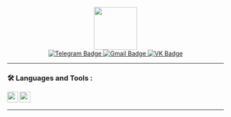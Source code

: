 <div id="header" align="center">
  <img src="https://media2.giphy.com/media/vS8deMiryn69PFGwJQ/giphy.gif?cid=ecf05e47balii3y935x63sxf4v9pbteosi9p59n9y01ct1fu&ep=v1_stickers_search&rid=giphy.gif&ct=s" width="100"/>
</div>
<div id="badges" align="center">
  <a href="https://t.me/geniy_sheeesh">
    <img src="https://img.shields.io/badge/Telegram-2CA5E0?style=for-the-badge&logo=telegram&logoColor=white" alt="Telegram Badge"/>
  </a>
  <a href="mailto:a.d.kulichenko@gmail.com">
    <img src="https://img.shields.io/badge/Gmail-D14836?style=for-the-badge&logo=gmail&logoColor=white" alt="Gmail Badge"/>
  </a>
  <a href="https://vk.com/alkash_bakh">
    <img src="https://img.shields.io/badge/вконтакте-%232E87FB.svg?&style=for-the-badge&logo=vk&logoColor=white" alt="VK Badge"/>
  </a>
</div>

---

### :hammer_and_wrench: Languages and Tools :
<div>
  <img src="https://cdn.jsdelivr.net/gh/devicons/devicon/icons/html5/html5-plain.svg" width="25"/>
  <img src="https://cdn.jsdelivr.net/gh/devicons/devicon/icons/css3/css3-plain.svg" width="25"/>
</div>

---

<!--
codewars: [![codewars](https://www.codewars.com/users/AllosaurusBakh/badges/large)](https://www.codewars.com/users/AllosaurusBakh)
doge: https://media.giphy.com/media/mukzZ4GlySR3y/giphy.gif?cid=ecf05e47q08qt8cppot3wb264msaclczch2ybtqz46itfgwl&ep=v1_stickers_search&rid=giphy.gif&ct=s
dog: https://media2.giphy.com/media/v1.Y2lkPTc5MGI3NjExMmxnMW1nd2MxeHA5NmlyZDhseDhtZDk4ZnB0cjBqOHhoZHhyZzVmZSZlcD12MV9pbnRlcm5hbF9naWZfYnlfaWQmY3Q9Zw/Dh5q0sShxgp13DwrvG/giphy.gif
ping: https://media1.giphy.com/media/EqIJGfyNyhTZpEPlxx/giphy.gif?cid=ecf05e473fk7l8wc7kpa90pxnc0t0rasoc2tayvaohfdww5o&ep=v1_stickers_search&rid=giphy.gif&ct=s
**AllosaurusBakh/AllosaurusBakh** is a ✨ _special_ ✨ repository because its `README.md` (this file) appears on your GitHub profile.

Here are some ideas to get you started:

- 🔭 I’m currently working on ...
- 🌱 I’m currently learning ...
- 👯 I’m looking to collaborate on ...
- 🤔 I’m looking for help with ...
- 💬 Ask me about ...
- 📫 How to reach me: ...
- 😄 Pronouns: ...
- ⚡ Fun fact: ...
-->
